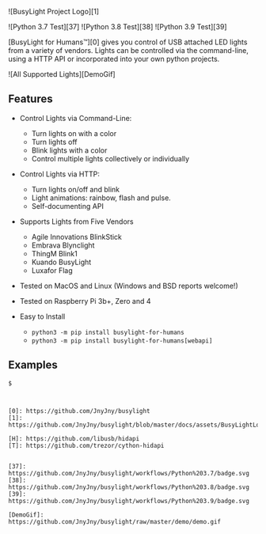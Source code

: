 ![BusyLight Project Logo][1]

![Python 3.7 Test][37]
![Python 3.8 Test][38]
![Python 3.9 Test][39]


[BusyLight for Humans™][0] gives you control of USB attached LED
lights from a variety of vendors. Lights can be controlled via
the command-line, using a HTTP API or incorporated into your own
python projects. 

![All Supported Lights][DemoGif]

## Features
- Control Lights via Command-Line:
  * Turn lights on with a color
  * Turn lights off
  * Blink lights with a color
  * Control multiple lights collectively or individually
- Control Lights via HTTP:
  * Turn lights on/off and blink
  * Light animations: rainbow, flash and pulse.
  * Self-documenting API

- Supports Lights from Five Vendors
  * Agile Innovations BlinkStick 
  * Embrava Blynclight
  * ThingM Blink1
  * Kuando BusyLight
  * Luxafor Flag
- Tested on MacOS and Linux (Windows and BSD reports welcome!)
- Tested on Raspberry Pi 3b+, Zero and 4

- Easy to Install
  * `python3 -m pip install busylight-for-humans`
  * `python3 -m pip install busylight-for-humans[webapi]`


## Examples

```console
$ 



[0]: https://github.com/JnyJny/busylight
[1]: https://github.com/JnyJny/busylight/blob/master/docs/assets/BusyLightLogo.png

[H]: https://github.com/libusb/hidapi
[T]: https://github.com/trezor/cython-hidapi


[37]: https://github.com/JnyJny/busylight/workflows/Python%203.7/badge.svg
[38]: https://github.com/JnyJny/busylight/workflows/Python%203.8/badge.svg
[39]: https://github.com/JnyJny/busylight/workflows/Python%203.9/badge.svg

[DemoGif]: https://github.com/JnyJny/busylight/raw/master/demo/demo.gif
